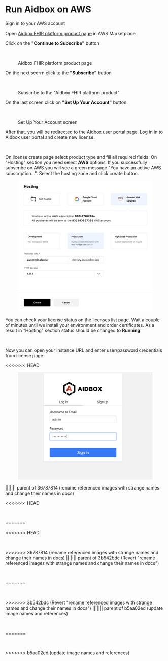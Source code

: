 # Run Aidbox on AWS

Sign in to your AWS account

Open [Aidbox FHIR platform product page](https://aws.amazon.com/marketplace/pp/prodview-l5djlpvsd6o5g) in AWS Marketplace

Click on the **"Continue to Subscribe"** button

<figure><img src="../../../.gitbook/assets/51d666ea-1044-4298-b830-4b84049b5174.png" alt=""><figcaption><p>Aidbox FHIR platform product page</p></figcaption></figure>

On the next scerrn click to the **"Subscribe"** button

<figure><img src="../../../.gitbook/assets/b8180a16-8b8d-4655-8cf6-6e3dbccce67a.png" alt=""><figcaption><p>Subscribe to the "Aidbox FHIR platform product"</p></figcaption></figure>

On the last screen click on **"Set Up Your Account"** button.

<figure><img src="364655e6-fe79-4498-ba65-23b6bfb1fc8f.png" alt=""><figcaption><p>Set Up Your Account screen</p></figcaption></figure>

After that, you will be redirected to the Aidbox user portal page. Log in in to Aidbox user portal and create new license.

<figure><img src="../../../.gitbook/assets/c1107d74-957d-4ffc-8a43-f87742b0d6d7.png" alt=""><figcaption></figcaption></figure>

On license create page select product type and fill all required fields. On "Hosting" section you need select **AWS** options. If you successfully subscribe on AWS you will see a green message "You have an active AWS subscription...". Select the hosting zone and click create button.

<figure><img src="../../.gitbook/assets/5e3dfcb3a54f42e4b96660147272ef9f.png" alt=""><figcaption></figcaption></figure>

You can check your license status on the licenses list page. Wait a couple of minutes until we install your environment and order certificates. As a result in "Hosting" section status should be changed to **Running**

<figure><img src="9727732b-5bcd-43bd-880a-c1827c61f56c.png" alt=""><figcaption></figcaption></figure>

Now you can open your instance URL and enter user/password credentials from license page

<<<<<<< HEAD
<figure><img src="../../.gitbook/assets/855a9ce6ecaf4d2b910e465393006911.png" alt=""><figcaption></figcaption></figure>
||||||| parent of 36787814 (rename referenced images with strange names and change their names in docs)
&#x20;

<<<<<<< HEAD
<figure><img src="../../../.gitbook/assets/Screen Shot 2022-08-29 at 13.04.30.png" alt=""><figcaption></figcaption></figure>
=======
&#x20;

<<<<<<< HEAD
<figure><img src="../../../.gitbook/assets/a21c9ce7-9f08-4764-b602-e81480ac6b24.png" alt=""><figcaption></figcaption></figure>
>>>>>>> 36787814 (rename referenced images with strange names and change their names in docs)
||||||| parent of 3b542bdc (Revert "rename referenced images with strange names and change their names in docs")
<figure><img src="../../../.gitbook/assets/a21c9ce7-9f08-4764-b602-e81480ac6b24.png" alt=""><figcaption></figcaption></figure>
=======
<figure><img src="../../../.gitbook/assets/Screen Shot 2022-08-29 at 13.04.30.png" alt=""><figcaption></figcaption></figure>
>>>>>>> 3b542bdc (Revert "rename referenced images with strange names and change their names in docs")
||||||| parent of b5aa02ed (update image names and references)
<figure><img src="../../../.gitbook/assets/Screen Shot 2022-08-29 at 13.04.30.png" alt=""><figcaption></figcaption></figure>
=======
<figure><img src="5f5d7437-afc9-4164-a778-5486460cea59.png" alt=""><figcaption></figcaption></figure>
>>>>>>> b5aa02ed (update image names and references)
